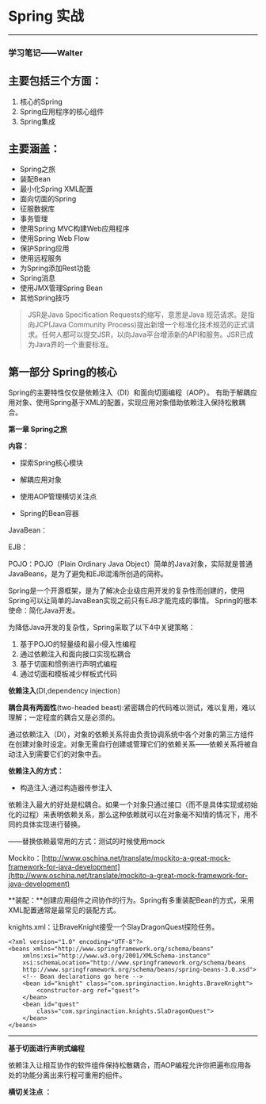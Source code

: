 # Spring 实战 #

----------

### **学习笔记——Walter**

## **主要包括三个方面：** ##
1. 核心的Spring
2. Spring应用程序的核心组件
3. Spring集成

## **主要涵盖：** ##
- Spring之旅
- 装配Bean
- 最小化Spring XML配置
- 面向切面的Spring
- 征服数据库
- 事务管理
- 使用Spring MVC构建Web应用程序
- 使用Spring Web Flow
- 保护Spring应用
- 使用远程服务
- 为Spring添加Rest功能
- Spring消息
- 使用JMX管理Spring Bean
- 其他Spring技巧

> JSR是Java Specification Requests的缩写，意思是Java 规范请求。是指向JCP(Java Community Process)提出新增一个标准化技术规范的正式请求。任何人都可以提交JSR，以向Java平台增添新的API和服务。JSR已成为Java界的一个重要标准。

## 第一部分 Spring的核心 ##
Spring的主要特性仅仅是依赖注入（DI）和面向切面编程（AOP）。
有助于解耦应用对象、使用Spring基于XML的配置，实现应用对象借助依赖注入保持松散耦合。

**第一章 Spring之旅**

**内容：**

- 探索Spring核心模块

- 解耦应用对象

- 使用AOP管理横切关注点

- Spring的Bean容器


JavaBean：

EJB：

POJO：POJO（Plain Ordinary Java Object）简单的Java对象，实际就是普通JavaBeans，是为了避免和EJB混淆所创造的简称。

Spring是一个开源框架，是为了解决企业级应用开发的复杂性而创建的，使用Spring可以让简单的JavaBean实现之前只有EJB才能完成的事情。
Spring的根本使命：简化Java开发。

为降低Java开发的复杂性，Spring采取了以下4中关键策略：

1. 基于POJO的轻量级和最小侵入性编程
2. 通过依赖注入和面向接口实现松耦合
3. 基于切面和惯例进行声明式编程
4. 通过切面和模板减少样板式代码

**依赖注入**(DI,dependency injection)

**耦合具有两面性**(two-headed beast):紧密耦合的代码难以测试，难以复用，难以理解；一定程度的耦合又是必须的。

通过依赖注入（DI），对象的依赖关系将由负责协调系统中各个对象的第三方组件在创建对象时设定。对象无需自行创建或管理它们的依赖关系——依赖关系将被自动注入到需要它们的对象中去。

**依赖注入的方式：**

- 构造注入:通过构造器传参注入

依赖注入最大的好处是松耦合。如果一个对象只通过接口（而不是具体实现或初始化的过程）来表明依赖关系，那么这种依赖就可以在对象毫不知情的情况下，用不同的具体实现进行替换。

——替换依赖最常用的方式：测试的时候使用mock

Mockito：[http://www.oschina.net/translate/mockito-a-great-mock-framework-for-java-development](http://www.oschina.net/translate/mockito-a-great-mock-framework-for-java-development)

**装配：**创建应用组件之间协作的行为。Spring有多重装配Bean的方式，采用XML配置通常是最常见的装配方式。

knights.xml：让BraveKnight接受一个SlayDragonQuest探险任务。

    <?xml version="1.0" encoding="UTF-8"?>
	<beans xmlns="http://www.springframework.org/schema/beans"
		xmlns:xsi="http://www.w3.org/2001/XMLSchema-instance" 
		xsi:schemaLocation="http://www.springframework.org/schema/beans
		http://www.springframework.org/schema/beans/spring-beans-3.0.xsd">
		<!-- Bean declarations go here -->
		<bean id="knight" class="com.springinaction.knights.BraveKnight">
			<constructor-arg ref="quest">
		</bean>
		<bean id="quest" 
			class="com.springinaction.knights.SlaDragonQuest">
		</bean>
	</beans>

----------
**基于切面进行声明式编程**

依赖注入让相互协作的软件组件保持松散耦合，而AOP编程允许你把遍布应用各处的功能分离出来行程可重用的组件。

**横切关注点 ：**






